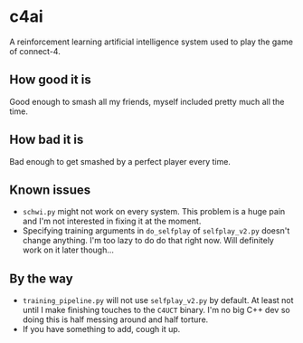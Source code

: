 # c4ai

A reinforcement learning artificial intelligence system used to play the game
of connect-4.

## How good it is

Good enough to smash all my friends, myself included pretty much all the time.

## How bad it is

Bad enough to get smashed by a perfect player every time.

## Known issues

- `schwi.py` might not work on every system. This problem is a huge pain and
I'm not interested in fixing it at the moment.
- Specifying training arguments in `do_selfplay` of `selfplay_v2.py` doesn't
change anything. I'm too lazy to do do that right now. Will definitely work on
it later though...

## By the way

- `training_pipeline.py` will not use `selfplay_v2.py` by default. At least
not until I make finishing touches to the `C4UCT` binary. I'm no big C++ dev
so doing this is half messing around and half torture.
- If you have something to add, cough it up.
